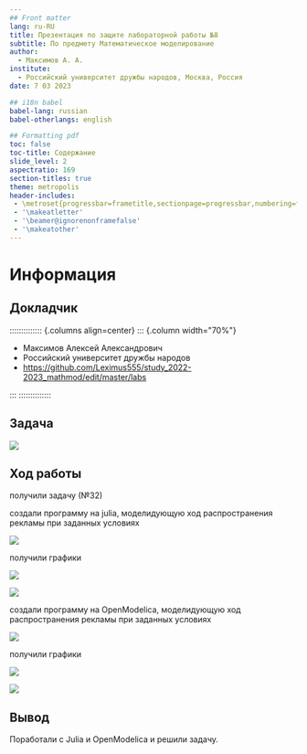 ```yaml
---
## Front matter
lang: ru-RU
title: Презентация по защите лабораторной работы №8
subtitle: По предмету Математическое моделирование
author:
  - Максимов А. А.
institute:
  - Российский университет дружбы народов, Москва, Россия
date: 7 03 2023

## i18n babel
babel-lang: russian
babel-otherlangs: english

## Formatting pdf
toc: false
toc-title: Содержание
slide_level: 2
aspectratio: 169
section-titles: true
theme: metropolis
header-includes:
 - \metroset{progressbar=frametitle,sectionpage=progressbar,numbering=fraction}
 - '\makeatletter'
 - '\beamer@ignorenonframefalse'
 - '\makeatother'
---
```


# Информация

## Докладчик

:::::::::::::: {.columns align=center}
::: {.column width="70%"}

  * Максимов Алексей Александрович
  * Российский университет дружбы народов
  * <https://github.com/Leximus555/study_2022-2023_mathmod/edit/master/labs>

:::
::::::::::::::

## Задача

![](./image/1.PNG)

## Ход работы

получили задачу (№32)

создали программу на julia, моделидующую ход распространения рекламы при заданных условиях

![](./image/2.PNG)

получили графики

![](./image/3.PNG)

![](./image/4.PNG)

создали программу на OpenModelica, моделидующую ход распространения рекламы при заданных условиях

![](./image/5.PNG)

получили графики

![](./image/6.PNG)

![](./image/7.PNG)

## Вывод 

Поработали с Julia и OpenModelica и решили задачу.

